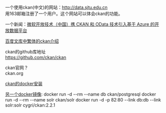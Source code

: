 一个使用ckan(中文)的网站：http://data.sjtu.edu.cn  
用163邮箱注册了一个用户。这个网站可以体会ckan的功能。  

一个新闻：[微软开放技术（中国）携 CKAN 和 OData 技术引入基于 Azure 的开放数据平台](http://blog.csdn.net/azurechina/article/details/41078143)  

[百度文库中繁体的ckan介绍](http://wenku.baidu.com/link?url=VssJ4Y9nGsePhzBy9fLst6at4ZqndP4bLMnRy1whHjvQWqXCsJec6CwcTLBTuaM8dbMwmLKsz-krO_aBrUFGRvaHBtuDBlKz0ht6sv0_ab7)  

ckan的github库地址  
https://github.com/ckan/ckan  

ckan官网？  
ckan.org

[ckan的docker安装](https://github.com/ckan/ckan/blob/4a3b375/doc/maintaining/installing/install-using-docker.rst)

[另一个docker镜像](https://hub.docker.com/r/cygri/ckan/):
docker run -d --rm --name db ckan/postgresql
docker run -d --rm --name solr ckan/solr
docker run -d -p 82:80 --link db:db --link solr:solr cygri/ckan:2.2.1


